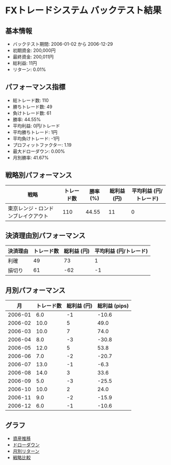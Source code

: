 # FXトレードシステム バックテスト結果

## 基本情報

- バックテスト期間: 2006-01-02 から 2006-12-29
- 初期資金: 200,000円
- 最終資金: 200,011円
- 総利益: 11円
- リターン: 0.01%

## パフォーマンス指標

- 総トレード数: 110
- 勝ちトレード数: 49
- 負けトレード数: 61
- 勝率: 44.55%
- 平均利益: 0円/トレード
- 平均勝ちトレード: 1円
- 平均負けトレード: -1円
- プロフィットファクター: 1.19
- 最大ドローダウン: 0.00%
- 月別勝率: 41.67%

## 戦略別パフォーマンス

| 戦略 | トレード数 | 勝率 (%) | 総利益 (円) | 平均利益 (円/トレード) |
|------|------------|----------|------------|------------------------|
| 東京レンジ・ロンドンブレイクアウト | 110 | 44.55 | 11 | 0 |

## 決済理由別パフォーマンス

| 決済理由 | トレード数 | 総利益 (円) | 平均利益 (円/トレード) |
|----------|------------|------------|------------------------|
| 利確 | 49 | 73 | 1 |
| 損切り | 61 | -62 | -1 |

## 月別パフォーマンス

| 月 | トレード数 | 総利益 (円) | 総利益 (pips) |
|------|------------|------------|---------------|
| 2006-01 | 6.0 | -1 | -10.6 |
| 2006-02 | 10.0 | 5 | 49.0 |
| 2006-03 | 10.0 | 7 | 74.0 |
| 2006-04 | 8.0 | -3 | -30.8 |
| 2006-05 | 12.0 | 5 | 53.8 |
| 2006-06 | 7.0 | -2 | -20.7 |
| 2006-07 | 13.0 | -1 | -6.3 |
| 2006-08 | 14.0 | 3 | 33.6 |
| 2006-09 | 5.0 | -3 | -25.5 |
| 2006-10 | 10.0 | 2 | 24.0 |
| 2006-11 | 9.0 | -2 | -15.9 |
| 2006-12 | 6.0 | -1 | -10.6 |

## グラフ

- [資産推移](../charts/equity_curve.png)
- [ドローダウン](../charts/drawdown.png)
- [月別リターン](../charts/monthly_returns.png)
- [戦略比較](../charts/strategy_comparison.png)
